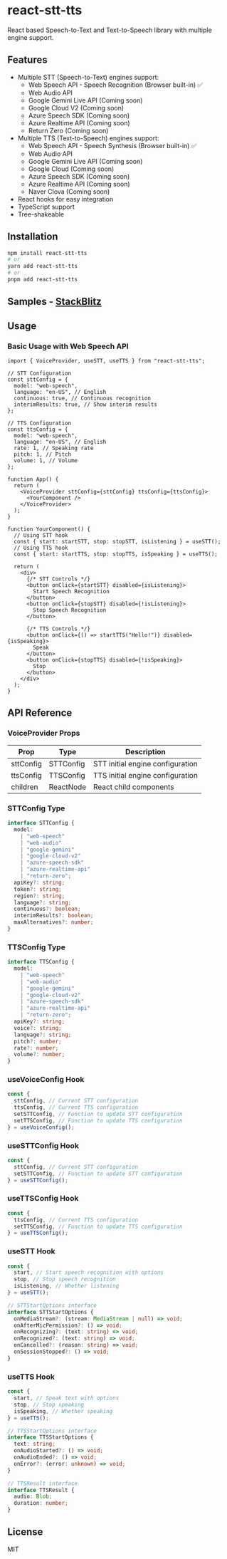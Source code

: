 # react-stt-tts

React based Speech-to-Text and Text-to-Speech library with multiple engine support.

## Features

- Multiple STT (Speech-to-Text) engines support:
  - Web Speech API - Speech Recognition (Browser built-in) ✅
  - Web Audio API
  - Google Gemini Live API (Coming soon)
  - Google Cloud V2 (Coming soon)
  - Azure Speech SDK (Coming soon)
  - Azure Realtime API (Coming soon)
  - Return Zero (Coming soon)
- Multiple TTS (Text-to-Speech) engines support:
  - Web Speech API - Speech Synthesis (Browser built-in) ✅
  - Web Audio API
  - Google Gemini Live API (Coming soon)
  - Google Cloud (Coming soon)
  - Azure Speech SDK (Coming soon)
  - Azure Realtime API (Coming soon)
  - Naver Clova (Coming soon)
- React hooks for easy integration
- TypeScript support
- Tree-shakeable

## Installation

```bash
npm install react-stt-tts
# or
yarn add react-stt-tts
# or
pnpm add react-stt-tts
```

## Samples - [StackBlitz](https://stackblitz.com/edit/vitejs-vite-luuiqllo?file=src%2FApp.tsx)

## Usage

### Basic Usage with Web Speech API

```tsx
import { VoiceProvider, useSTT, useTTS } from "react-stt-tts";

// STT Configuration
const sttConfig = {
  model: "web-speech",
  language: "en-US", // English
  continuous: true, // Continuous recognition
  interimResults: true, // Show interim results
};

// TTS Configuration
const ttsConfig = {
  model: "web-speech",
  language: "en-US", // English
  rate: 1, // Speaking rate
  pitch: 1, // Pitch
  volume: 1, // Volume
};

function App() {
  return (
    <VoiceProvider sttConfig={sttConfig} ttsConfig={ttsConfig}>
      <YourComponent />
    </VoiceProvider>
  );
}

function YourComponent() {
  // Using STT hook
  const { start: startSTT, stop: stopSTT, isListening } = useSTT();
  // Using TTS hook
  const { start: startTTS, stop: stopTTS, isSpeaking } = useTTS();

  return (
    <div>
      {/* STT Controls */}
      <button onClick={startSTT} disabled={isListening}>
        Start Speech Recognition
      </button>
      <button onClick={stopSTT} disabled={!isListening}>
        Stop Speech Recognition
      </button>

      {/* TTS Controls */}
      <button onClick={() => startTTS("Hello!")} disabled={isSpeaking}>
        Speak
      </button>
      <button onClick={stopTTS} disabled={!isSpeaking}>
        Stop
      </button>
    </div>
  );
}
```

## API Reference

### VoiceProvider Props

| Prop      | Type      | Description                      |
| --------- | --------- | -------------------------------- |
| sttConfig | STTConfig | STT initial engine configuration |
| ttsConfig | TTSConfig | TTS initial engine configuration |
| children  | ReactNode | React child components           |

### STTConfig Type

```typescript
interface STTConfig {
  model:
    | "web-speech"
    | "web-audio"
    | "google-gemini"
    | "google-cloud-v2"
    | "azure-speech-sdk"
    | "azure-realtime-api"
    | "return-zero";
  apiKey?: string;
  token?: string;
  region?: string;
  language?: string;
  continuous?: boolean;
  interimResults?: boolean;
  maxAlternatives?: number;
}
```

### TTSConfig Type

```typescript
interface TTSConfig {
  model:
    | "web-speech"
    | "web-audio"
    | "google-gemini"
    | "google-cloud-v2"
    | "azure-speech-sdk"
    | "azure-realtime-api"
    | "return-zero";
  apiKey?: string;
  voice?: string;
  language?: string;
  pitch?: number;
  rate?: number;
  volume?: number;
}
```

### useVoiceConfig Hook

```typescript
const {
  sttConfig, // Current STT configuration
  ttsConfig, // Current TTS configuration
  setSTTConfig, // Function to update STT configuration
  setTTSConfig, // Function to update TTS configuration
} = useVoiceConfig();
```

### useSTTConfig Hook

```typescript
const {
  sttConfig, // Current STT configuration
  setSTTConfig, // Function to update STT configuration
} = useSTTConfig();
```

### useTTSConfig Hook

```typescript
const {
  ttsConfig, // Current TTS configuration
  setTTSConfig, // Function to update TTS configuration
} = useTTSConfig();
```

### useSTT Hook

```typescript
const {
  start, // Start speech recognition with options
  stop, // Stop speech recognition
  isListening, // Whether listening
} = useSTT();

// STTStartOptions interface
interface STTStartOptions {
  onMediaStream?: (stream: MediaStream | null) => void;
  onAfterMicPermission?: () => void;
  onRecognizing?: (text: string) => void;
  onRecognized?: (text: string) => void;
  onCancelled?: (reason: string) => void;
  onSessionStopped?: () => void;
}
```

### useTTS Hook

```typescript
const {
  start, // Speak text with options
  stop, // Stop speaking
  isSpeaking, // Whether speaking
} = useTTS();

// TTSStartOptions interface
interface TTSStartOptions {
  text: string;
  onAudioStarted?: () => void;
  onAudioEnded?: () => void;
  onError?: (error: unknown) => void;
}

// TTSResult interface
interface TTSResult {
  audio: Blob;
  duration: number;
}
```

## License

MIT
